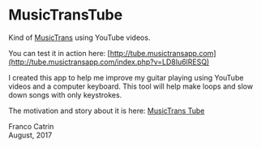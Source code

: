 # MusicTransTube
Kind of [MusicTrans](http://musictransapp.com) using YouTube videos.

You can test it in action here: [http://tube.musictransapp.com](http://tube.musictransapp.com/index.php?v=LD8Iu6lRESQ)

I created this app to help me improve my guitar playing using YouTube videos and a computer keyboard.  This tool will help make loops and slow down songs with only keystrokes.

The motivation and story about it is here: [MusicTrans Tube](http://www.musictransapp.com/musictranstube/)

Franco Catrin  
August, 2017
